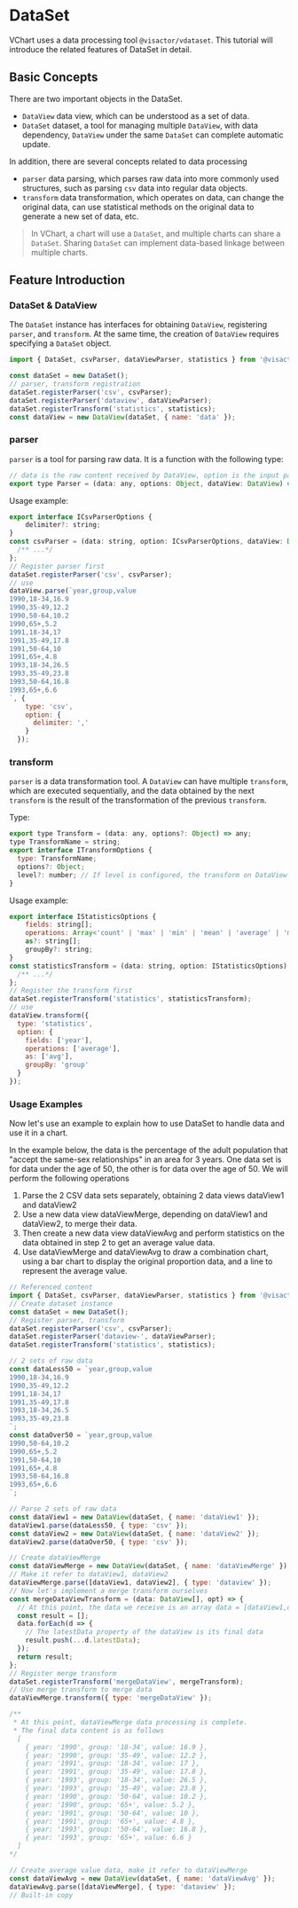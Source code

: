 # DataSet

VChart uses a data processing tool `@visactor/vdataset`. This tutorial will introduce the related features of DataSet in detail.

## Basic Concepts

There are two important objects in the DataSet.

- `DataView` data view, which can be understood as a set of data.
- `DataSet` dataset, a tool for managing multiple `DataView`, with data dependency, `DataView` under the same `DataSet` can complete automatic update.

In addition, there are several concepts related to data processing

- `parser` data parsing, which parses raw data into more commonly used structures, such as parsing `csv` data into regular data objects.
- `transform` data transformation, which operates on data, can change the original data, can use statistical methods on the original data to generate a new set of data, etc.

> In VChart, a chart will use a `DataSet`, and multiple charts can share a `DataSet`. Sharing `DataSet` can implement data-based linkage between multiple charts.

## Feature Introduction

### DataSet & DataView

The `DataSet` instance has interfaces for obtaining `DataView`, registering `parser`, and `transform`. At the same time, the creation of `DataView` requires specifying a `DataSet` object.

```js
import { DataSet, csvParser, dataViewParser, statistics } from '@visactor/vdataset';

const dataSet = new DataSet();
// parser, transform registration
dataSet.registerParser('csv', csvParser);
dataSet.registerParser('dataview', dataViewParser);
dataSet.registerTransform('statistics', statistics);
const dataView = new DataView(dataSet, { name: 'data' });
```

### parser

`parser` is a tool for parsing raw data. It is a function with the following type:

```js
// data is the raw content received by DataView, option is the input parameter when the parser is executed, the dataView is the current data view being parsed
export type Parser = (data: any, options: Object, dataView: DataView) => any;
```

Usage example:

```js
export interface ICsvParserOptions {
    delimiter?: string;
}
const csvParser = (data: string, option: ICsvParserOptions, dataView: DataView) => {
  /** ...*/
};
// Register parser first
dataSet.registerParser('csv', csvParser);
// use
dataView.parse(`year,group,value
1990,18-34,16.9
1990,35-49,12.2
1990,50-64,10.2
1990,65+,5.2
1991,18-34,17
1991,35-49,17.8
1991,50-64,10
1991,65+,4.8
1993,18-34,26.5
1993,35-49,23.8
1993,50-64,16.8
1993,65+,6.6
`, {
    type: 'csv',
    option: {
      delimiter: ','
    }
  });
```

### transform

`parser` is a data transformation tool. A `DataView` can have multiple `transform`, which are executed sequentially, and the data obtained by the next `transform` is the result of the transformation of the previous `transform`.

Type:

```js
export type Transform = (data: any, options?: Object) => any;
type TransformName = string;
export interface ITransformOptions {
  type: TransformName;
  options?: Object;
  level?: number; // If level is configured, the transform on DataView will be sorted according to level
}
```

Usage example:

```js
export interface IStatisticsOptions {
    fields: string[];
    operations: Array<'count' | 'max' | 'min' | 'mean' | 'average' | 'median' | 'mode' | 'product' | 'standardDeviation' | 'sum' | 'sumSimple' | 'variance'>;
    as?: string[];
    groupBy?: string;
}
const statisticsTransform = (data: string, option: IStatisticsOptions) => {
  /** ...*/
};
// Register the transform first
dataSet.registerTransform('statistics', statisticsTransform);
// use
dataView.transform({
  type: 'statistics',
  option: {
    fields: ['year'],
    operations: ['average'],
    as: ['avg'],
    groupBy: 'group'
  }
});
```

### Usage Examples

Now let's use an example to explain how to use DataSet to handle data and use it in a chart.

In the example below, the data is the percentage of the adult population that "accept the same-sex relationships" in an area for 3 years. One data set is for data under the age of 50, the other is for data over the age of 50. We will perform the following operations

1. Parse the 2 CSV data sets separately, obtaining 2 data views dataView1 and dataView2
2. Use a new data view dataViewMerge, depending on dataView1 and dataView2, to merge their data.
3. Then create a new data view dataViewAvg and perform statistics on the data obtained in step 2 to get an average value data.
4. Use dataViewMerge and dataViewAvg to draw a combination chart, using a bar chart to display the original proportion data, and a line to represent the average value.

```js
// Referenced content
import { DataSet, csvParser, dataViewParser, statistics } from '@visactor/vdataset';
// Create dataset instance
const dataSet = new DataSet();
// Register parser, transform
dataSet.registerParser('csv', csvParser);
dataSet.registerParser('dataview-', dataViewParser);
dataSet.registerTransform('statistics', statistics);

// 2 sets of raw data
const dataLess50 = `year,group,value
1990,18-34,16.9
1990,35-49,12.2
1991,18-34,17
1991,35-49,17.8
1993,18-34,26.5
1993,35-49,23.8
`;
const dataOver50 = `year,group,value
1990,50-64,10.2
1990,65+,5.2
1991,50-64,10
1991,65+,4.8
1993,50-64,16.8
1993,65+,6.6
`;

// Parse 2 sets of raw data
const dataView1 = new DataView(dataSet, { name: 'dataView1' });
dataView1.parse(dataLess50, { type: 'csv' });
const dataView2 = new DataView(dataSet, { name: 'dataView2' });
dataView2.parse(dataOver50, { type: 'csv' });

// Create dataViewMerge
const dataViewMerge = new DataView(dataSet, { name: 'dataViewMerge' });
// Make it refer to dataView1, dataView2
dataViewMerge.parse([dataView1, dataView2], { type: 'dataview' });
// Now let's implement a merge transform ourselves
const mergeDataViewTransform = (data: DataView[], opt) => {
  // At this point, the data we receive is an array data = [dataView1,dataView2]
  const result = [];
  data.forEach(d => {
    // The latestData property of the dataView is its final data
    result.push(...d.latestData);
  });
  return result;
};
// Register merge transform
dataSet.registerTransform('mergeDataView', mergeTransform);
// Use merge transform to merge data
dataViewMerge.transform({ type: 'mergeDataView' });

/**
 * At this point, dataViewMerge data processing is complete.
 * The final data content is as follows
  [
    { year: '1990', group: '18-34', value: 16.9 },
    { year: '1990', group: '35-49', value: 12.2 },
    { year: '1991', group: '18-34', value: 17 },
    { year: '1991', group: '35-49', value: 17.8 },
    { year: '1993', group: '18-34', value: 26.5 },
    { year: '1993', group: '35-49', value: 23.8 },
    { year: '1990', group: '50-64', value: 10.2 },
    { year: '1990', group: '65+', value: 5.2 },
    { year: '1991', group: '50-64', value: 10 },
    { year: '1991', group: '65+', value: 4.8 },
    { year: '1993', group: '50-64', value: 16.8 },
    { year: '1993', group: '65+', value: 6.6 }
  ]
*/

// Create average value data, make it refer to dataViewMerge
const dataViewAvg = new DataView(dataSet, { name: 'dataViewAvg' });
dataViewAvg.parse([dataViewMerge], { type: 'dataview' });
// Built-in copy